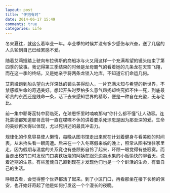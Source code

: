 ```yaml
---
layout: post
title: "怀抱有时"
date: 2014-06-17 15:49
comments: true
categories: Life
---
```


冬来夏往，就这么着毕业一年。毕业季的时候并没有多少感伤与兴奋，送了几届的人头轮到自己已经累感不爱。

随着艾莉娅踏上驶向布拉佛斯的商船冰与火又用这样一个充满希望的镜头结束了第四季的故事。我记得第三季结束的时候是龙母霸气的看着她的几条龙在天空飞翔，而在这一季的终结，又是她亲手将两条龙锁入地库，不知道它们命运几何。

艾莉娅跑到船头望向大洋深处的镜头美得动人，一片充满未知与希望的新世界，不禁感概生命的奇遇美好。想起开头时罗柏多么意气昂扬却终究抵不住一死，到底最珍贵的东西还是贱命一条，活下去来感知世界的精彩，便是一种自在充盈，无与伦比。

前一集中耶哥蕊特中箭临死，在琼恩怀里时喃喃那句“你什么都不懂”让人动容。连托蒙德都知道耶哥蕊特一直在喋喋不休的讲着要杀死琼恩是因为那至深的爱。生命的美妙再次得以体现，尤以死讲述的最具冲击力。

<!--more-->

规律化的作息容易使人懒惰，每晚从图书馆走出来就在计划着健身与看美剧的时间表，从未抬头看一眼周遭。后来在一个入冬寒假来临的晚上，照常从图书馆往家里走，因为假期与温度的关系竟也有些顾影自怜了起来，环顾一眼觉得有些寂寞。而当走出校门口时发现门口卖铁板烧的阿姨在跟旁边卖水果的小贩愉快的聊着天，说着近期的生意。有些羞愧自己直到现在才发现他们也是一个个鲜活的生命，有着自己的生活。

睁眼去看，会觉得整个世界都活了起来。到了小区门口，再看那坐在楼下长椅的保安，也开始好奇起了他是如何打发这一个个漫长的夜晚。




























